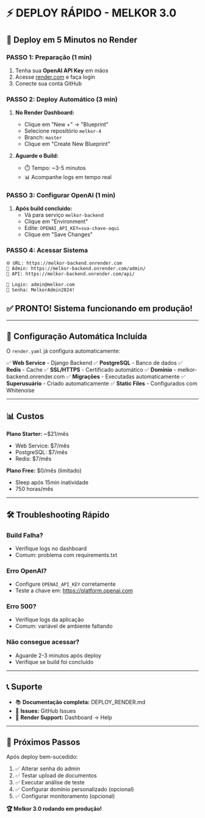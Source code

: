 # ⚡ DEPLOY RÁPIDO - MELKOR 3.0

## 🚀 Deploy em 5 Minutos no Render

### **PASSO 1: Preparação (1 min)**
1. Tenha sua **OpenAI API Key** em mãos
2. Acesse [render.com](https://render.com) e faça login
3. Conecte sua conta GitHub

### **PASSO 2: Deploy Automático (3 min)**
1. **No Render Dashboard:**
   - Clique em "New +" → "Blueprint"
   - Selecione repositório `melkor-4`
   - Branch: `master`
   - Clique em "Create New Blueprint"

2. **Aguarde o Build:**
   - ⏱️ Tempo: ~3-5 minutos
   - 📊 Acompanhe logs em tempo real

### **PASSO 3: Configurar OpenAI (1 min)**
1. **Após build concluído:**
   - Vá para serviço `melkor-backend`
   - Clique em "Environment"
   - Edite: `OPENAI_API_KEY=sua-chave-aqui`
   - Clique em "Save Changes"

### **PASSO 4: Acessar Sistema**
```
🌐 URL: https://melkor-backend.onrender.com
🔧 Admin: https://melkor-backend.onrender.com/admin/
📡 API: https://melkor-backend.onrender.com/api/

👤 Login: admin@melkor.com
🔑 Senha: MelkorAdmin2024!
```

## ✅ PRONTO! Sistema funcionando em produção!

---

## 🔧 Configuração Automática Incluída

O `render.yaml` já configura automaticamente:

✅ **Web Service** - Django Backend
✅ **PostgreSQL** - Banco de dados
✅ **Redis** - Cache
✅ **SSL/HTTPS** - Certificado automático
✅ **Domínio** - melkor-backend.onrender.com
✅ **Migrações** - Executadas automaticamente
✅ **Superusuário** - Criado automaticamente
✅ **Static Files** - Configurados com Whitenoise

---

## 📊 Custos

**Plano Starter:** ~$21/mês
- Web Service: $7/mês
- PostgreSQL: $7/mês  
- Redis: $7/mês

**Plano Free:** $0/mês (limitado)
- Sleep após 15min inatividade
- 750 horas/mês

---

## 🛠️ Troubleshooting Rápido

### **Build Falha?**
- Verifique logs no dashboard
- Comum: problema com requirements.txt

### **Erro OpenAI?**
- Configure `OPENAI_API_KEY` corretamente
- Teste a chave em: https://platform.openai.com

### **Erro 500?**
- Verifique logs da aplicação
- Comum: variável de ambiente faltando

### **Não consegue acessar?**
- Aguarde 2-3 minutos após deploy
- Verifique se build foi concluído

---

## 📞 Suporte

- 📚 **Documentação completa:** DEPLOY_RENDER.md
- 🐛 **Issues:** GitHub Issues
- 💬 **Render Support:** Dashboard → Help

---

## 🎯 Próximos Passos

Após deploy bem-sucedido:

1. ✅ Alterar senha do admin
2. ✅ Testar upload de documentos
3. ✅ Executar análise de teste
4. ✅ Configurar domínio personalizado (opcional)
5. ✅ Configurar monitoramento (opcional)

**🏆 Melkor 3.0 rodando em produção!**
